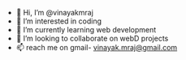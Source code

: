 - 👋 Hi, I’m @vinayakmraj
- 👀 I’m interested in coding
- 🌱 I’m currently learning web development
- 💞️ I’m looking to collaborate on webD projects
- 📫 reach me on gmail- vinayak.mraj@gmail.com

<!---
vinayakmraj/vinayakmraj is a ✨ special ✨ repository because its `README.md` (this file) appears on your GitHub profile.
You can click the Preview link to take a look at your changes.
--->
